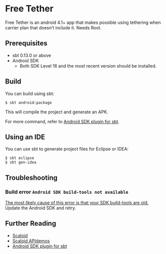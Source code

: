 # Free Tether

Free Tether is an android 4.1+ app that makes possible using tethering when carrier plan that doesn’t include it. Needs Root.

Prerequisites
-------------
* sbt 0.13.0 or above
* Android SDK
  - Both SDK Level 16 and the most recent version should be installed.

Build
-----
You can build using sbt:

    $ sbt android:package

This will compile the project and generate an APK.

For more command, refer to [Android SDK plugin for sbt](https://github.com/pfn/android-sdk-plugin).


Using an IDE
------------
You can use sbt to generate project files for Eclipse or IDEA:

    $ sbt eclipse
    $ sbt gen-idea


Troubleshooting
---------------

### Build error `Android SDK build-tools not available`
[The most likely cause of this error is that your SDK build-tools are old.](https://github.com/pfn/android-sdk-plugin/issues/13) Update the Android SDK and retry.

Further Reading
---------------
- [Scaloid](https://github.com/pocorall/scaloid)
- [Scaloid APIdemos](https://github.com/pocorall/scaloid-apidemos)
- [Android SDK plugin for sbt](https://github.com/pfn/android-sdk-plugin)

